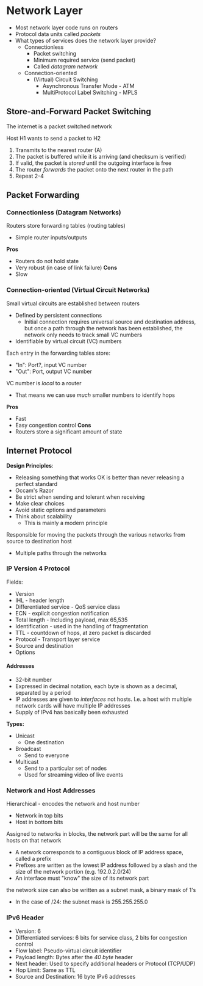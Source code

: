 

# Network Layer
- Most network layer code runs on routers
- Protocol data units called *packets*
- What types of services does the network layer provide?
	- Connectionless
		- Packet switching
		- Minimum required service (send packet)
		- Called *datagram network*
	- Connection-oriented
		- (Virtual) Circuit Switching
			- Asynchronous Transfer Mode - ATM
			- MultiProtocol Label Switching - MPLS

## Store-and-Forward Packet Switching
The internet is a packet switched network

Host H1 wants to send a packet to H2
1. Transmits to the nearest router (A)
2. The packet is buffered while it is arriving (and checksum is verified)
3. If valid, the packet is *stored* until the outgoing interface is free
4. The router *forwards* the packet onto the next router in the path
5. Repeat 2-4


## Packet Forwarding 

### Connectionless (Datagram Networks)
Routers store forwarding tables (routing tables)
- Simple router inputs/outputs

**Pros**
- Routers do not hold state
- Very robust (in case of link failure)
**Cons**
- Slow
### Connection-oriented (Virtual Circuit Networks)

Small virtual circuits are established between routers
- Defined by persistent connections
	- Initial connection requires universal source and destination address, but once a path through the network has been established, the network only needs to track small VC numbers
- Identifiable by virtual circuit (VC) numbers

Each entry in the forwarding tables store:
- "In": Port?, input VC number
- "Out": Port, output VC number

VC number is *local* to a router
- That means we can use *much* smaller numbers to identify hops

**Pros**
- Fast
- Easy congestion control
**Cons**
- Routers store a significant amount of state

## Internet Protocol

**Design Principles**:
- Releasing something that works OK is better than never releasing a perfect standard
- Occam's Razor
- Be strict when sending and tolerant when receiving
- Make clear choices
- Avoid static options and parameters
- Think about scalability
	- This is mainly a modern principle

Responsible for moving the packets through the various networks from source to destination host
- Multiple paths through the networks

### IP Version 4 Protocol

Fields:
- Version
- IHL - header length
- Differentiated service - QoS service class
- ECN - explicit congestion notification
- Total length - Including payload, max 65,535
- Identification - used in the handling of fragmentation
- TTL - countdown of hops, at zero packet is discarded
- Protocol - Transport layer service
- Source and destination
- Options


#### Addresses
- 32-bit number
- Expressed in decimal notation, each byte is shown as a decimal, separated by a period
- IP addresses are given to *interfaces* not hosts. I.e. a host with multiple network cards will have multiple IP addresses
- Supply of IPv4 has basically been exhausted

**Types:**
- Unicast
	- One destination
- Broadcast
	- Send to everyone
- Multicast
	- Send to a particular set of nodes
	- Used for streaming video of live events

### Network and Host Addresses
Hierarchical - encodes the network and host number
- Network in top bits
- Host in bottom bits

Assigned to networks in blocks, the network part will be the same for all hosts on that network
- A network corresponds to a contiguous block of IP address space, called a prefix
- Prefixes are written as the lowest IP address followed by a slash and the size of the network portion (e.g. 192.0.2.0/24)
- An interface must "know" the size of its network part

the network size can also be written as a subnet mask, a binary mask of 1's
- In the case of /24: the subnet mask is 255.255.255.0


### IPv6 Header
- Version: 6
- Differentiated services: 6 bits for service class, 2 bits for congestion control
- Flow label: Pseudo-virtual circuit identifier
- Payload length: Bytes after the *40 byte* header
- Next header: Used to specify additional headers or Protocol (TCP/UDP)
- Hop Limit: Same as TTL
- Source and Destination: 16 byte IPv6 addresses
